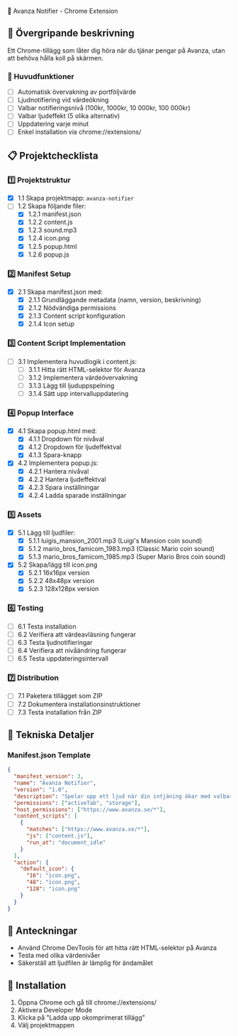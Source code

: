 📢 Avanza Notifier - Chrome Extension

## 📌 Övergripande beskrivning
Ett Chrome-tillägg som låter dig höra när du tjänar pengar på Avanza, utan att behöva hålla koll på skärmen.

### 🎯 Huvudfunktioner
- [ ] Automatisk övervakning av portföljvärde
- [ ] Ljudnotifiering vid värdeökning
- [ ] Valbar notifieringsnivå (100kr, 1000kr, 10 000kr, 100 000kr)
- [ ] Valbar ljudeffekt (5 olika alternativ)
- [ ] Uppdatering varje minut
- [ ] Enkel installation via chrome://extensions/

## 📋 Projektchecklista

### 1️⃣ Projektstruktur
- [x] 1.1 Skapa projektmapp: `avanza-notifier`
- [ ] 1.2 Skapa följande filer:
  - [x] 1.2.1 manifest.json
  - [x] 1.2.2 content.js
  - [x] 1.2.3 sound.mp3
  - [x] 1.2.4 icon.png
  - [x] 1.2.5 popup.html
  - [x] 1.2.6 popup.js

### 2️⃣ Manifest Setup
- [x] 2.1 Skapa manifest.json med:
  - [x] 2.1.1 Grundläggande metadata (namn, version, beskrivning)
  - [x] 2.1.2 Nödvändiga permissions
  - [x] 2.1.3 Content script konfiguration
  - [x] 2.1.4 Icon setup

### 3️⃣ Content Script Implementation
- [ ] 3.1 Implementera huvudlogik i content.js:
  - [ ] 3.1.1 Hitta rätt HTML-selektor för Avanza
  - [ ] 3.1.2 Implementera värdeövervakning
  - [ ] 3.1.3 Lägg till ljuduppspelning
  - [ ] 3.1.4 Sätt upp intervalluppdatering

### 4️⃣ Popup Interface
- [x] 4.1 Skapa popup.html med:
  - [x] 4.1.1 Dropdown för nivåval
  - [x] 4.1.2 Dropdown för ljudeffektval
  - [x] 4.1.3 Spara-knapp
- [x] 4.2 Implementera popup.js:
  - [x] 4.2.1 Hantera nivåval
  - [x] 4.2.2 Hantera ljudeffektval
  - [x] 4.2.3 Spara inställningar
  - [x] 4.2.4 Ladda sparade inställningar

### 5️⃣ Assets
- [x] 5.1 Lägg till ljudfiler:
  - [x] 5.1.1 luigis_mansion_2001.mp3 (Luigi's Mansion coin sound)
  - [x] 5.1.2 mario_bros_famicom_1983.mp3 (Classic Mario coin sound)
  - [x] 5.1.3 mario_bros_famicom_1985.mp3 (Super Mario Bros coin sound)
- [x] 5.2 Skapa/lägg till icon.png
  - [x] 5.2.1 16x16px version
  - [x] 5.2.2 48x48px version
  - [x] 5.2.3 128x128px version

### 6️⃣ Testing
- [ ] 6.1 Testa installation
- [ ] 6.2 Verifiera att värdeavläsning fungerar
- [ ] 6.3 Testa ljudnotifieringar
- [ ] 6.4 Verifiera att nivåändring fungerar
- [ ] 6.5 Testa uppdateringsintervall

### 7️⃣ Distribution
- [ ] 7.1 Paketera tillägget som ZIP
- [ ] 7.2 Dokumentera installationsinstruktioner
- [ ] 7.3 Testa installation från ZIP

## 🔧 Tekniska Detaljer

### Manifest.json Template
```json
{
  "manifest_version": 3,
  "name": "Avanza Notifier",
  "version": "1.0",
  "description": "Spelar upp ett ljud när din intjäning ökar med valbart belopp.",
  "permissions": ["activeTab", "storage"],
  "host_permissions": ["https://www.avanza.se/*"],
  "content_scripts": [
    {
      "matches": ["https://www.avanza.se/*"],
      "js": ["content.js"],
      "run_at": "document_idle"
    }
  ],
  "action": {
    "default_icon": {
      "16": "icon.png",
      "48": "icon.png",
      "128": "icon.png"
    }
  }
}
```

## 📝 Anteckningar
- Använd Chrome DevTools för att hitta rätt HTML-selektor på Avanza
- Testa med olika värdenivåer
- Säkerställ att ljudfilen är lämplig för ändamålet

## 🚀 Installation
1. Öppna Chrome och gå till chrome://extensions/
2. Aktivera Developer Mode
3. Klicka på "Ladda upp okomprimerat tillägg"
4. Välj projektmappen